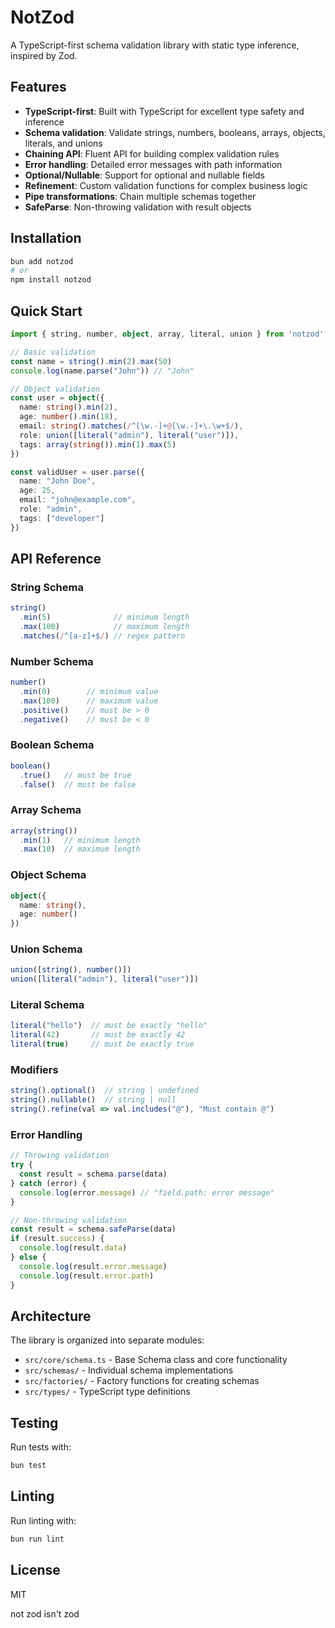 # NotZod

A TypeScript-first schema validation library with static type inference, inspired by Zod.

## Features

- **TypeScript-first**: Built with TypeScript for excellent type safety and inference
- **Schema validation**: Validate strings, numbers, booleans, arrays, objects, literals, and unions
- **Chaining API**: Fluent API for building complex validation rules
- **Error handling**: Detailed error messages with path information
- **Optional/Nullable**: Support for optional and nullable fields
- **Refinement**: Custom validation functions for complex business logic
- **Pipe transformations**: Chain multiple schemas together
- **SafeParse**: Non-throwing validation with result objects

## Installation

```bash
bun add notzod
# or
npm install notzod
```

## Quick Start

```typescript
import { string, number, object, array, literal, union } from 'notzod'

// Basic validation
const name = string().min(2).max(50)
console.log(name.parse("John")) // "John"

// Object validation
const user = object({
  name: string().min(2),
  age: number().min(18),
  email: string().matches(/^[\w.-]+@[\w.-]+\.\w+$/),
  role: union([literal("admin"), literal("user")]),
  tags: array(string()).min(1).max(5)
})

const validUser = user.parse({
  name: "John Doe",
  age: 25,
  email: "john@example.com",
  role: "admin",
  tags: ["developer"]
})
```

## API Reference

### String Schema

```typescript
string()
  .min(5)              // minimum length
  .max(100)            // maximum length
  .matches(/^[a-z]+$/) // regex pattern
```

### Number Schema

```typescript
number()
  .min(0)        // minimum value
  .max(100)      // maximum value
  .positive()    // must be > 0
  .negative()    // must be < 0
```

### Boolean Schema

```typescript
boolean()
  .true()   // must be true
  .false()  // must be false
```

### Array Schema

```typescript
array(string())
  .min(1)   // minimum length
  .max(10)  // maximum length
```

### Object Schema

```typescript
object({
  name: string(),
  age: number()
})
```

### Union Schema

```typescript
union([string(), number()])
union([literal("admin"), literal("user")])
```

### Literal Schema

```typescript
literal("hello")  // must be exactly "hello"
literal(42)       // must be exactly 42
literal(true)     // must be exactly true
```

### Modifiers

```typescript
string().optional()  // string | undefined
string().nullable()  // string | null
string().refine(val => val.includes("@"), "Must contain @")
```

### Error Handling

```typescript
// Throwing validation
try {
  const result = schema.parse(data)
} catch (error) {
  console.log(error.message) // "field.path: error message"
}

// Non-throwing validation
const result = schema.safeParse(data)
if (result.success) {
  console.log(result.data)
} else {
  console.log(result.error.message)
  console.log(result.error.path)
}
```

## Architecture

The library is organized into separate modules:

- `src/core/schema.ts` - Base Schema class and core functionality
- `src/schemas/` - Individual schema implementations
- `src/factories/` - Factory functions for creating schemas
- `src/types/` - TypeScript type definitions

## Testing

Run tests with:

```bash
bun test
```

## Linting

Run linting with:

```bash
bun run lint
```

## License

MIT

not zod isn't zod
